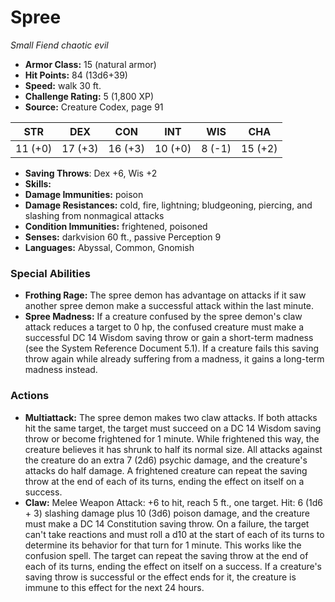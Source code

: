 # Spree

*Small* *Fiend* *chaotic evil*

- **Armor Class:** 15 (natural armor)
- **Hit Points:** 84 (13d6+39)
- **Speed:** walk 30 ft.
- **Challenge Rating:** 5 (1,800 XP)
- **Source:** Creature Codex, page 91

| STR | DEX | CON | INT | WIS | CHA |
| --- | --- | --- | --- | --- | --- |
| 11 (+0) | 17 (+3) | 16 (+3) | 10 (+0) | 8 (-1) | 15 (+2) |

- **Saving Throws**: Dex +6, Wis +2
- **Skills:** 
- **Damage Immunities:** poison
- **Damage Resistances:** cold, fire, lightning; bludgeoning, piercing, and slashing from nonmagical attacks
- **Condition Immunities:** frightened, poisoned
- **Senses:** darkvision 60 ft., passive Perception 9
- **Languages:** Abyssal, Common, Gnomish

### Special Abilities

- **Frothing Rage:** The spree demon has advantage on attacks if it saw another spree demon make a successful attack within the last minute.
- **Spree Madness:** If a creature confused by the spree demon's claw attack reduces a target to 0 hp, the confused creature must make a successful DC 14 Wisdom saving throw or gain a short-term madness (see the System Reference Document 5.1). If a creature fails this saving throw again while already suffering from a madness, it gains a long-term madness instead.

### Actions

- **Multiattack:** The spree demon makes two claw attacks. If both attacks hit the same target, the target must succeed on a DC 14 Wisdom saving throw or become frightened for 1 minute. While frightened this way, the creature believes it has shrunk to half its normal size. All attacks against the creature do an extra 7 (2d6) psychic damage, and the creature's attacks do half damage. A frightened creature can repeat the saving throw at the end of each of its turns, ending the effect on itself on a success.
- **Claw:** Melee Weapon Attack: +6 to hit, reach 5 ft., one target. Hit: 6 (1d6 + 3) slashing damage plus 10 (3d6) poison damage, and the creature must make a DC 14 Constitution saving throw. On a failure, the target can't take reactions and must roll a d10 at the start of each of its turns to determine its behavior for that turn for 1 minute. This works like the confusion spell. The target can repeat the saving throw at the end of each of its turns, ending the effect on itself on a success. If a creature's saving throw is successful or the effect ends for it, the creature is immune to this effect for the next 24 hours.


